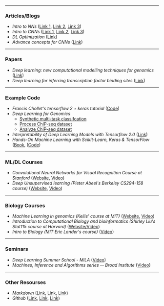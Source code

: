 _____________________________________________________________
### Articles/Blogs

* _Intro to NNs_ ([Link 1](http://neuralnetworksanddeeplearning.com/chap1.html), 
	[Link 2](http://neuralnetworksanddeeplearning.com/chap2.html), 
	[Link 3](http://neuralnetworksanddeeplearning.com/chap3.html))
* _Intro to CNNs_ ([Link 1](https://towardsdatascience.com/covolutional-neural-network-cb0883dd6529), 
	[Link 2](http://colah.github.io/posts/2014-07-Understanding-Convolutions/), 
	[Link 3](http://colah.github.io/posts/2014-07-Conv-Nets-Modular/))
* _DL Optimization_ ([Link](https://towardsdatascience.com/neural-network-optimization-7ca72d4db3e0))
* _Advance concepts for CNNs_ ([Link](https://towardsdatascience.com/advanced-topics-in-deep-convolutional-neural-networks-71ef1190522d))

_____________________________________________________________
### Papers

* _Deep learning: new computational modelling techniques for genomics_ ([Link](https://www.nature.com/articles/s41576-019-0122-6)) 
* _Deep learning for inferring transcription factor binding sites_ 
([Link](https://www.sciencedirect.com/science/article/pii/S2452310020300032?via%3Dihub)) 


_____________________________________________________________
### Example Code

* _Francis Chollet's tensorflow 2 + keras tutorial_ 
([Code](https://colab.research.google.com/drive/1UCJt8EYjlzCs1H1d1X0iDGYJsHKwu-NO)) 
* _Deep Learning for Genomics_
	* [Synthetic multi-task classifcation](https://colab.research.google.com/drive/1jeAjDwsEbLKMMsOvRdPMe26iqbLBoM6j?usp=sharing)
	* [Process ChIP-seq dataset](https://colab.research.google.com/drive/1ZBeLOm9VXRe0shAieo6Wx2BM4nH3uqjc?usp=sharing)
	* [Analyze ChIP-seq dataset](https://colab.research.google.com/drive/10c8ZTjKaQHHv8fcAgibluUHoEHrIjGAt?usp=sharing)
* _Interpretability of Deep Learning Models with Tensorflow 2.0_ ([Link](https://www.sicara.ai/blog/2019-08-28-interpretability-deep-learning-tensorflow))
* _Hands-On Machine Learning with Scikit-Learn, Keras & TensorFlow_
([Book](https://www.amazon.com/Hands-Machine-Learning-Scikit-Learn-TensorFlow/dp/1492032646), 
([Code](https://github.com/ageron/handson-ml2)) 

_____________________________________________________________
### ML/DL Courses

* _Convolutional Neural Networks for Visual Recognition Course at Stanford_ 
([Website](http://cs231n.github.io/), 
[Video](https://www.youtube.com/playlist?list=PL3FW7Lu3i5JvHM8ljYj-zLfQRF3EO8sYv)) 
* _Deep Unsupervised learning (Pieter Abeel's Berkeley CS294-158 course)_ 
([Website](https://sites.google.com/view/berkeley-cs294-158-sp19/home), 
[Video](https://www.youtube.com/channel/UCf4SX8kAZM_oGcZjMREsU9w/videos)) 

_____________________________________________________________
### Biology Courses

* _Machine Learning in genomics (Kellis' course at MIT)_
([Website](http://stellar.mit.edu/S/course/6/fa19/6.047/), 
[Video](https://www.youtube.com/playlist?list=PLypiXJdtIca6U5uQOCHjP9Op3gpa177fK)) 
* _Introduction to Computational Biology and bioinformatics (Shirley Liu's Stat115 course at Harvard)_
([Website/Video](https://liulab-dfci.github.io/resources/html/STAT115_2020_Module2.html)) 
* _Intro to Biology (MIT Eric Lander's course)_
([Video](https://www.edx.org/course/introduction-to-biology-the-secret-of-life-3)) 

_____________________________________________________________
### Seminars

* _Deep Learning Summer School - MILA_
([Video](http://videolectures.net/DLRLsummerschool2018_toronto/)) 
* _Machines, Inference and Algorithms series -- Broad Institute_
([Video](https://www.youtube.com/playlist?list=PLlMMtlgw6qNjROoMNTBQjAcdx53kV50cS)) 

_____________________________________________________________

### Other Resourses

* _Markdown_ ([Link](https://guides.github.com/features/mastering-markdown/), 
     [Link](https://help.github.com/en/articles/basic-writing-and-formatting-syntax), 
	[Link](https://help.github.com/en/articles/working-with-advanced-formatting))
* _Github_ ([Link](https://education.github.com/git-cheat-sheet-education.pdf), 
	[Link](http://try.github.io/), 
	[Link](https://github.github.com/training-kit/downloads/github-git-cheat-sheet.pdf))


<br>
<br>
<br>
<br>
<br>
<br>
<br>
<br>
<br>
